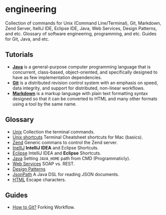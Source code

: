 engineering
===========

Collection of commands for Unix (Command Line/Terminal), Git, Markdown, Zend Server, ItelliJ IDE, Eclipse IDE, Java, Web Services, Design Patterns, and etc. Glossary of software engineering, programming, and etc. Guides for Git, Java, and etc. 

Tutorials
---------

- [**Java**](https://github.com/valerysamovich/engineering/blob/master/docs/java-tutorial.md) is a general-purpose computer programming language that is concurrent, class-based, object-oriented, and specifically designed to have as few implementation dependencies.
- [**Git**](https://github.com/valerysamovich/engineering/blob/master/docs/git.md) is a distributed revision control system with an emphasis on speed, data integrity, and support for distributed, non-linear workflows.
- [**Markdown**](https://github.com/valerysamovich/engineering/blob/master/docs/markdown.md) is a markup language with plain text formatting syntax designed so that it can be converted to HTML and many other formats using a tool by the same name.

Glossary
--------

- [Unix](https://github.com/valerysamovich/engineering/blob/master/docs/unix.md) Collection the terminal commands.
- [Unix shortcuts](https://github.com/0nn0/terminal-mac-cheatsheet/wiki/Terminal-Cheatsheet-for-Mac-(-basics-)) Terminal Cheatsheet shortcuts for Mac (basics).
- [Zend](https://github.com/valerysamovich/engineering/blob/master/docs/zend.md) Generic commans to control the Zend server.
- [InelliJ](https://github.com/valerysamovich/engineering/blob/master/docs/eclipse.md) **IntelliJ IDEA** and Eclipse Shortcuts.
- [Eclipse](https://github.com/valerysamovich/engineering/blob/master/docs/eclipse.md) IntelliJ IDEA and **Eclipse** Shortcuts.
- [Java](https://github.com/valerysamovich/engineering/blob/master/docs/java.md) Setting `JAVA_HOME` path from CMD (Programmaticly).
- [Web Services](https://github.com/valerysamovich/engineering/blob/master/docs/web-services.md) SOAP vs. REST.
- [Design Patterns](https://github.com/valerysamovich/engineering/blob/master/docs/design-patterns.md)
- [JsonPath](https://github.com/valerysamovich/engineering/blob/master/docs/jsonpath.md) A Java DSL for reading JSON documents.
- [HTML](http://dev.w3.org/html5/html-author/charref) Escape characters.

Guides
------

- [How to Git?](https://github.com/valerysamovich/engineering/blob/master/docs/how-to-git.md) Forking Workflow.
